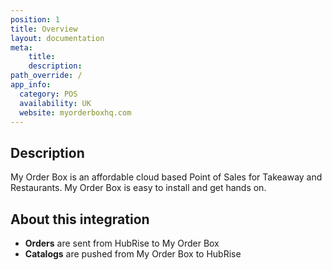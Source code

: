 ```yaml
---
position: 1
title: Overview
layout: documentation
meta:
    title:
    description:
path_override: /
app_info:
  category: POS
  availability: UK
  website: myorderboxhq.com
---
```


## Description

My Order Box is an affordable cloud based Point of Sales for Takeaway and Restaurants. My Order Box is easy to install and get hands on.

## About this integration

- **Orders** are sent from HubRise to My Order Box
- **Catalogs** are pushed from My Order Box to HubRise
